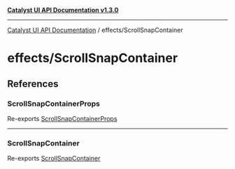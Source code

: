 [**Catalyst UI API Documentation v1.3.0**](../../README.md)

---

[Catalyst UI API Documentation](../../README.md) / effects/ScrollSnapContainer

# effects/ScrollSnapContainer

## References

### ScrollSnapContainerProps

Re-exports [ScrollSnapContainerProps](ScrollSnapContainer/interfaces/ScrollSnapContainerProps.md)

---

### ScrollSnapContainer

Re-exports [ScrollSnapContainer](ScrollSnapContainer/variables/ScrollSnapContainer.md)

